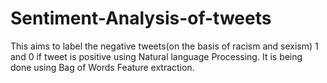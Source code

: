 # Sentiment-Analysis-of-tweets
This aims to label the negative tweets(on the basis of racism and sexism) 1 and 0 if tweet is positive using Natural language Processing. It is being done using Bag of Words Feature extraction.
